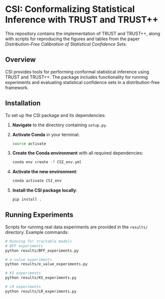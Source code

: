 # CSI: Conformalizing Statistical Inference with TRUST and TRUST++

This repository contains the implementation of TRUST and TRUST++, along with scripts for reproducing the figures and tables from the paper *Distribution-Free Calibration of Statistical Confidence Sets*.

## Overview

CSI provides tools for performing conformal statistical inference using TRUST and TRUST++. The package includes functionality for running experiments and evaluating statistical confidence sets in a distribution-free framework.

## Installation

To set up the CSI package and its dependencies:

1. **Navigate** to the directory containing `setup.py`.

2. **Activate Conda** in your terminal:
    ```bash
    source activate
    ```

3. **Create the Conda environment** with all required dependencies:
    ```bash
    conda env create -f CSI_env.yml
    ```

4. **Activate the new environment**:
    ```bash
    conda activate CSI_env
    ```

5. **Install the CSI package locally**:
    ```bash
    pip install .
    ```

## Running Experiments

Scripts for running real data experiments are provided in the `results/` directory. Example commands:

```bash
# Running for tractable models
# BFF experiments
python results/BFF_experiments.py

# e-value experiments
python results/e_value_experiments.py

# KS experiments
python results/KS_experiments.py

# LR experiments
python results/LR_experiments.py
```

